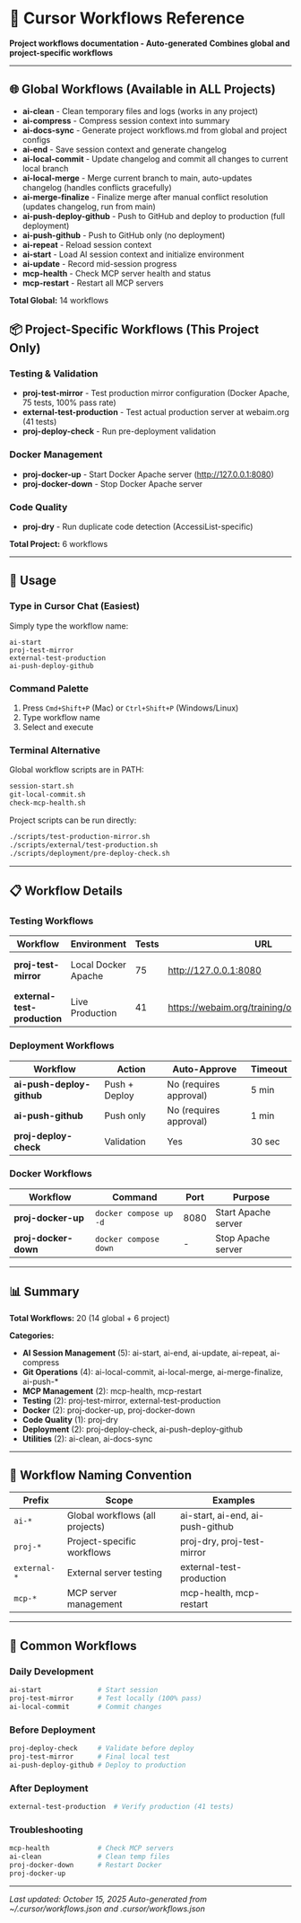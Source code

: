 # 🔀 Cursor Workflows Reference

**Project workflows documentation - Auto-generated**
**Combines global and project-specific workflows**

---

## 🌐 Global Workflows (Available in ALL Projects)

- **ai-clean** - Clean temporary files and logs (works in any project)
- **ai-compress** - Compress session context into summary
- **ai-docs-sync** - Generate project workflows.md from global and project configs
- **ai-end** - Save session context and generate changelog
- **ai-local-commit** - Update changelog and commit all changes to current local branch
- **ai-local-merge** - Merge current branch to main, auto-updates changelog (handles conflicts gracefully)
- **ai-merge-finalize** - Finalize merge after manual conflict resolution (updates changelog, run from main)
- **ai-push-deploy-github** - Push to GitHub and deploy to production (full deployment)
- **ai-push-github** - Push to GitHub only (no deployment)
- **ai-repeat** - Reload session context
- **ai-start** - Load AI session context and initialize environment
- **ai-update** - Record mid-session progress
- **mcp-health** - Check MCP server health and status
- **mcp-restart** - Restart all MCP servers

**Total Global:** 14 workflows

## 📦 Project-Specific Workflows (This Project Only)

### Testing & Validation
- **proj-test-mirror** - Test production mirror configuration (Docker Apache, 75 tests, 100% pass rate)
- **external-test-production** - Test actual production server at webaim.org (41 tests)
- **proj-deploy-check** - Run pre-deployment validation

### Docker Management
- **proj-docker-up** - Start Docker Apache server (http://127.0.0.1:8080)
- **proj-docker-down** - Stop Docker Apache server

### Code Quality
- **proj-dry** - Run duplicate code detection (AccessiList-specific)

**Total Project:** 6 workflows

---

## 🚀 Usage

### Type in Cursor Chat (Easiest)
Simply type the workflow name:
```
ai-start
proj-test-mirror
external-test-production
ai-push-deploy-github
```

### Command Palette
1. Press `Cmd+Shift+P` (Mac) or `Ctrl+Shift+P` (Windows/Linux)
2. Type workflow name
3. Select and execute

### Terminal Alternative
Global workflow scripts are in PATH:
```bash
session-start.sh
git-local-commit.sh
check-mcp-health.sh
```

Project scripts can be run directly:
```bash
./scripts/test-production-mirror.sh
./scripts/external/test-production.sh
./scripts/deployment/pre-deploy-check.sh
```

---

## 📋 Workflow Details

### Testing Workflows

| Workflow | Environment | Tests | URL | Purpose |
|----------|-------------|-------|-----|---------|
| **proj-test-mirror** | Local Docker Apache | 75 | http://127.0.0.1:8080 | Pre-deployment testing |
| **external-test-production** | Live Production | 41 | https://webaim.org/training/online/accessilist | Post-deployment verification |

### Deployment Workflows

| Workflow | Action | Auto-Approve | Timeout |
|----------|--------|--------------|---------|
| **ai-push-deploy-github** | Push + Deploy | No (requires approval) | 5 min |
| **ai-push-github** | Push only | No (requires approval) | 1 min |
| **proj-deploy-check** | Validation | Yes | 30 sec |

### Docker Workflows

| Workflow | Command | Port | Purpose |
|----------|---------|------|---------|
| **proj-docker-up** | `docker compose up -d` | 8080 | Start Apache server |
| **proj-docker-down** | `docker compose down` | - | Stop Apache server |

---

## 📊 Summary

**Total Workflows:** 20 (14 global + 6 project)

**Categories:**
- **AI Session Management** (5): ai-start, ai-end, ai-update, ai-repeat, ai-compress
- **Git Operations** (4): ai-local-commit, ai-local-merge, ai-merge-finalize, ai-push-*
- **MCP Management** (2): mcp-health, mcp-restart
- **Testing** (2): proj-test-mirror, external-test-production
- **Docker** (2): proj-docker-up, proj-docker-down
- **Code Quality** (1): proj-dry
- **Deployment** (2): proj-deploy-check, ai-push-deploy-github
- **Utilities** (2): ai-clean, ai-docs-sync

---

## 🔄 Workflow Naming Convention

| Prefix | Scope | Examples |
|--------|-------|----------|
| `ai-*` | Global workflows (all projects) | ai-start, ai-end, ai-push-github |
| `proj-*` | Project-specific workflows | proj-dry, proj-test-mirror |
| `external-*` | External server testing | external-test-production |
| `mcp-*` | MCP server management | mcp-health, mcp-restart |

---

## 🎯 Common Workflows

### Daily Development
```bash
ai-start              # Start session
proj-test-mirror      # Test locally (100% pass)
ai-local-commit       # Commit changes
```

### Before Deployment
```bash
proj-deploy-check     # Validate before deploy
proj-test-mirror      # Final local test
ai-push-deploy-github # Deploy to production
```

### After Deployment
```bash
external-test-production  # Verify production (41 tests)
```

### Troubleshooting
```bash
mcp-health            # Check MCP servers
ai-clean              # Clean temp files
proj-docker-down      # Restart Docker
proj-docker-up
```

---

_Last updated: October 15, 2025_
_Auto-generated from ~/.cursor/workflows.json and .cursor/workflows.json_

